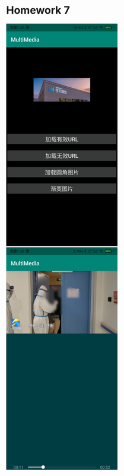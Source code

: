 # Homework 7

<img src="images/README/8CF8D8A55B82BCECB8462E9591123BEC.jpg" alt="img" width="300" />

<img src="images/README/9B49F9DE9864A234F76938DFE126B088.jpg" alt="img" width="300" />